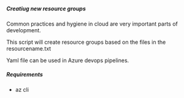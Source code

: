 ##### Creatiug new resource groups

Common practices and hygiene  in cloud are very important parts of development. 

This script will create resource groups based on the files in the resourcename.txt

Yaml file can be used in Azure devops pipelines.


##### Requirements 

+ az cli

